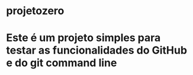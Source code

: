 # projetozero
# Este é um projeto simples para testar as funcionalidades do GitHub e do git command line
